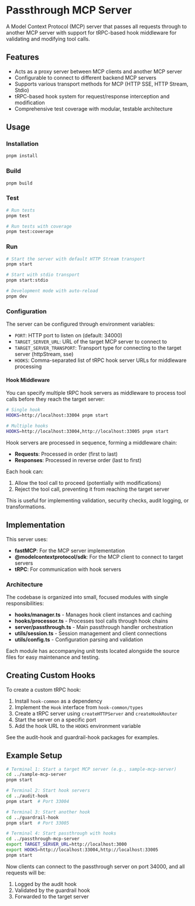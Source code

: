 # Passthrough MCP Server

A Model Context Protocol (MCP) server that passes all requests through to another MCP server with support for tRPC-based hook middleware for validating and modifying tool calls.

## Features

- Acts as a proxy server between MCP clients and another MCP server
- Configurable to connect to different backend MCP servers
- Supports various transport methods for MCP (HTTP SSE, HTTP Stream, Stdio)
- tRPC-based hook system for request/response interception and modification
- Comprehensive test coverage with modular, testable architecture

## Usage

### Installation

```bash
pnpm install
```

### Build

```bash
pnpm build
```

### Test

```bash
# Run tests
pnpm test

# Run tests with coverage
pnpm test:coverage
```

### Run

```bash
# Start the server with default HTTP Stream transport
pnpm start

# Start with stdio transport
pnpm start:stdio

# Development mode with auto-reload
pnpm dev
```

### Configuration

The server can be configured through environment variables:

- `PORT`: HTTP port to listen on (default: 34000)
- `TARGET_SERVER_URL`: URL of the target MCP server to connect to
- `TARGET_SERVER_TRANSPORT`: Transport type for connecting to the target server (httpStream, sse)
- `HOOKS`: Comma-separated list of tRPC hook server URLs for middleware processing

#### Hook Middleware

You can specify multiple tRPC hook servers as middleware to process tool calls before they reach the target server:

```bash
# Single hook
HOOKS=http://localhost:33004 pnpm start

# Multiple hooks
HOOKS=http://localhost:33004,http://localhost:33005 pnpm start
```

Hook servers are processed in sequence, forming a middleware chain:
- **Requests**: Processed in order (first to last)
- **Responses**: Processed in reverse order (last to first)

Each hook can:
1. Allow the tool call to proceed (potentially with modifications)
2. Reject the tool call, preventing it from reaching the target server

This is useful for implementing validation, security checks, audit logging, or transformations.

## Implementation

This server uses:
- **fastMCP**: For the MCP server implementation
- **@modelcontextprotocol/sdk**: For the MCP client to connect to target servers
- **tRPC**: For communication with hook servers

### Architecture

The codebase is organized into small, focused modules with single responsibilities:

- **hooks/manager.ts** - Manages hook client instances and caching
- **hooks/processor.ts** - Processes tool calls through hook chains
- **server/passthrough.ts** - Main passthrough handler orchestration
- **utils/session.ts** - Session management and client connections
- **utils/config.ts** - Configuration parsing and validation

Each module has accompanying unit tests located alongside the source files for easy maintenance and testing.

## Creating Custom Hooks

To create a custom tRPC hook:

1. Install `hook-common` as a dependency
2. Implement the `Hook` interface from `hook-common/types`
3. Create a tRPC server using `createHTTPServer` and `createHookRouter`
4. Start the server on a specific port
5. Add the hook URL to the `HOOKS` environment variable

See the audit-hook and guardrail-hook packages for examples.

## Example Setup

```bash
# Terminal 1: Start a target MCP server (e.g., sample-mcp-server)
cd ../sample-mcp-server
pnpm start

# Terminal 2: Start hook servers
cd ../audit-hook
pnpm start  # Port 33004

# Terminal 3: Start another hook
cd ../guardrail-hook
pnpm start  # Port 33005

# Terminal 4: Start passthrough with hooks
cd ../passthrough-mcp-server
export TARGET_SERVER_URL=http://localhost:3000
export HOOKS=http://localhost:33004,http://localhost:33005
pnpm start
```

Now clients can connect to the passthrough server on port 34000, and all requests will be:
1. Logged by the audit hook
2. Validated by the guardrail hook
3. Forwarded to the target server